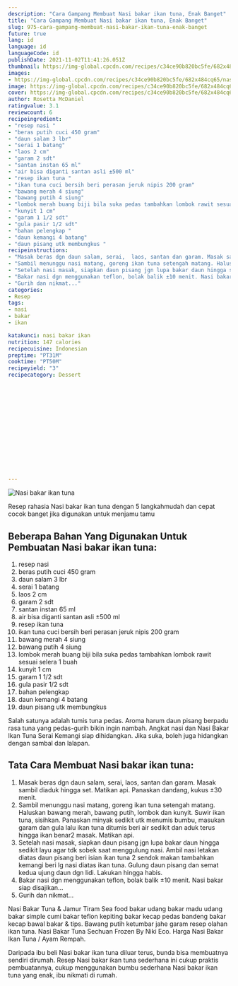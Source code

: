 ```yaml
---
description: "Cara Gampang Membuat Nasi bakar ikan tuna, Enak Banget"
title: "Cara Gampang Membuat Nasi bakar ikan tuna, Enak Banget"
slug: 975-cara-gampang-membuat-nasi-bakar-ikan-tuna-enak-banget
future: true
lang: id
language: id
languageCode: id
publishDate: 2021-11-02T11:41:26.051Z 
thumbnail: https://img-global.cpcdn.com/recipes/c34ce90b820bc5fe/682x484cq65/nasi-bakar-ikan-tuna-foto-resep-utama.png
images:
- https://img-global.cpcdn.com/recipes/c34ce90b820bc5fe/682x484cq65/nasi-bakar-ikan-tuna-foto-resep-utama.png
image: https://img-global.cpcdn.com/recipes/c34ce90b820bc5fe/682x484cq65/nasi-bakar-ikan-tuna-foto-resep-utama.png
cover: https://img-global.cpcdn.com/recipes/c34ce90b820bc5fe/682x484cq65/nasi-bakar-ikan-tuna-foto-resep-utama.png
author: Rosetta McDaniel
ratingvalue: 3.1
reviewcount: 6
recipeingredient:
- "resep nasi "
- "beras putih cuci 450 gram"
- "daun salam 3 lbr"
- "serai 1 batang"
- "laos 2 cm"
- "garam 2 sdt"
- "santan instan 65 ml"
- "air bisa diganti santan asli ±500 ml"
- "resep ikan tuna "
- "ikan tuna cuci bersih beri perasan jeruk nipis 200 gram"
- "bawang merah 4 siung"
- "bawang putih 4 siung"
- "lombok merah buang biji bila suka pedas tambahkan lombok rawit sesuai selera 1 buah"
- "kunyit 1 cm"
- "garam 1 1/2 sdt"
- "gula pasir 1/2 sdt"
- "bahan pelengkap "
- "daun kemangi 4 batang"
- "daun pisang utk membungkus "
recipeinstructions:
- "Masak beras dgn daun salam, serai,  laos, santan dan garam. Masak sambil diaduk hingga set. Matikan api. Panaskan dandang, kukus ±30 menit."
- "Sambil menunggu nasi matang, goreng ikan tuna setengah matang. Haluskan bawang merah, bawang putih, lombok dan kunyit. Suwir ikan tuna, sisihkan. Panaskan minyak sedikit utk menumis bumbu, masukan garam dan gula lalu ikan tuna ditumis beri air sedikit dan aduk terus hingga ikan benar2 masak. Matikan api."
- "Setelah nasi masak, siapkan daun pisang jgn lupa bakar daun hingga sedikit layu agar tdk sobek saat menggulung nasi. Ambil nasi letakan diatas daun pisang beri isian ikan tuna 2 sendok makan tambahkan kemangi beri lg nasi diatas ikan tuna. Gulung daun pisang dan semat kedua ujung daun dgn lidi. Lakukan hingga habis."
- "Bakar nasi dgn menggunakan teflon, bolak balik ±10 menit. Nasi bakar siap disajikan..."
- "Gurih dan nikmat..."
categories:
- Resep
tags:
- nasi
- bakar
- ikan

katakunci: nasi bakar ikan 
nutrition: 147 calories
recipecuisine: Indonesian
preptime: "PT31M"
cooktime: "PT50M"
recipeyield: "3"
recipecategory: Dessert


     
    
    
    
    
    
    
    
    
    
    
      
    
---
```



![Nasi bakar ikan tuna](https://img-global.cpcdn.com/recipes/c34ce90b820bc5fe/682x484cq65/nasi-bakar-ikan-tuna-foto-resep-utama.png)

Resep rahasia Nasi bakar ikan tuna    dengan 5 langkahmudah dan cepat cocok banget jika digunakan untuk menjamu tamu

<!--inarticleads1-->

## Beberapa Bahan Yang Digunakan Untuk Pembuatan Nasi bakar ikan tuna:

1. resep nasi 
1. beras putih cuci 450 gram
1. daun salam 3 lbr
1. serai 1 batang
1. laos 2 cm
1. garam 2 sdt
1. santan instan 65 ml
1. air bisa diganti santan asli ±500 ml
1. resep ikan tuna 
1. ikan tuna cuci bersih beri perasan jeruk nipis 200 gram
1. bawang merah 4 siung
1. bawang putih 4 siung
1. lombok merah buang biji bila suka pedas tambahkan lombok rawit sesuai selera 1 buah
1. kunyit 1 cm
1. garam 1 1/2 sdt
1. gula pasir 1/2 sdt
1. bahan pelengkap 
1. daun kemangi 4 batang
1. daun pisang utk membungkus 

Salah satunya adalah tumis tuna pedas. Aroma harum daun pisang berpadu rasa tuna yang pedas-gurih bikin ingin nambah. Angkat nasi dan Nasi Bakar Ikan Tuna Serai Kemangi siap dihidangkan. Jika suka, boleh juga hidangkan dengan sambal dan lalapan. 

<!--inarticleads2-->

## Tata Cara Membuat Nasi bakar ikan tuna:

1. Masak beras dgn daun salam, serai,  laos, santan dan garam. Masak sambil diaduk hingga set. Matikan api. Panaskan dandang, kukus ±30 menit.
1. Sambil menunggu nasi matang, goreng ikan tuna setengah matang. Haluskan bawang merah, bawang putih, lombok dan kunyit. Suwir ikan tuna, sisihkan. Panaskan minyak sedikit utk menumis bumbu, masukan garam dan gula lalu ikan tuna ditumis beri air sedikit dan aduk terus hingga ikan benar2 masak. Matikan api.
1. Setelah nasi masak, siapkan daun pisang jgn lupa bakar daun hingga sedikit layu agar tdk sobek saat menggulung nasi. Ambil nasi letakan diatas daun pisang beri isian ikan tuna 2 sendok makan tambahkan kemangi beri lg nasi diatas ikan tuna. Gulung daun pisang dan semat kedua ujung daun dgn lidi. Lakukan hingga habis.
1. Bakar nasi dgn menggunakan teflon, bolak balik ±10 menit. Nasi bakar siap disajikan...
1. Gurih dan nikmat...


Nasi Bakar Tuna &amp; Jamur Tiram Sea food bakar udang bakar madu udang bakar simple cumi bakar teflon kepiting bakar kecap pedas bandeng bakar kecap bawal bakar &amp; tips. Bawang putih ketumbar jahe garam resep olahan ikan tuna. Nasi Bakar Tuna Sechuan Frozen By Niki Eco. Harga Nasi Bakar Ikan Tuna / Ayam Rempah. 

Daripada ibu beli  Nasi bakar ikan tuna  diluar terus, bunda  bisa membuatnya sendiri dirumah. Resep  Nasi bakar ikan tuna  sederhana ini cukup praktis pembuatannya, cukup menggunakan bumbu sederhana  Nasi bakar ikan tuna  yang enak, ibu nikmati di rumah.

